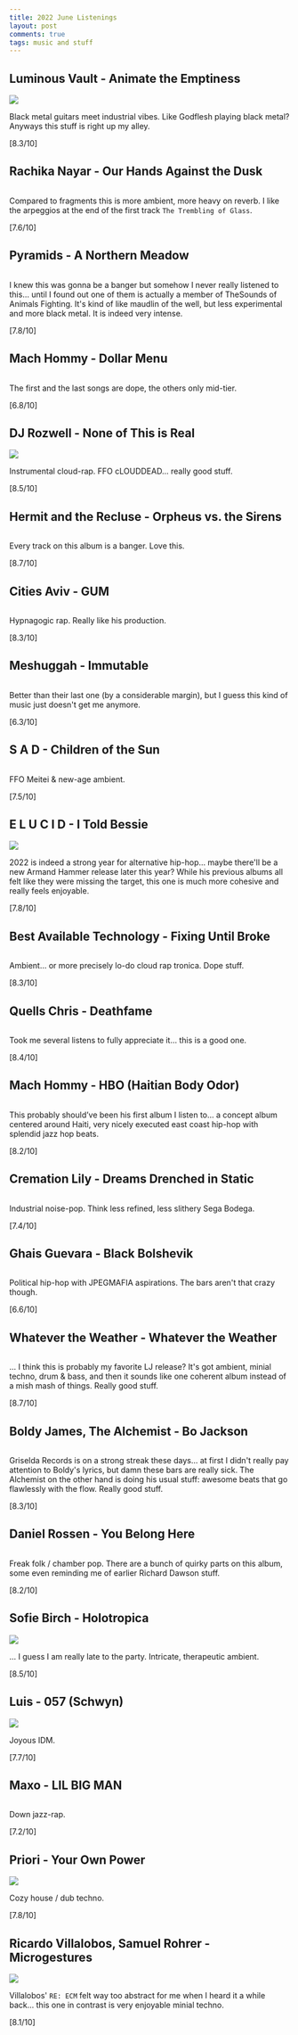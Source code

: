```yaml
---
title: 2022 June Listenings
layout: post
comments: true
tags: music and stuff
---
```


## Luminous Vault - Animate the Emptiness

  ![](https://f4.bcbits.com/img/a0898364167_16.jpg)

  Black metal guitars meet industrial vibes. Like Godflesh playing black metal? Anyways this stuff is right up my alley.

  [8.3/10]

## Rachika Nayar - Our Hands Against the Dusk

  ![]()

  Compared to fragments this is more ambient, more heavy on reverb. I like the arpeggios at the end of the first track `The Trembling of Glass`.

  [7.6/10]

## Pyramids - A Northern Meadow

  ![]()

  I knew this was gonna be a banger but somehow I never really listened to this... until I found out one of them is actually a member of TheSounds of Animals Fighting. It's kind of like maudlin of the well, but less experimental and more black metal. It is indeed very intense.

  [7.8/10]

## Mach Hommy - Dollar Menu

  ![]()

  The first and the last songs are dope, the others only mid-tier.

  [6.8/10]

## DJ Rozwell - None of This is Real

  ![](https://f4.bcbits.com/img/a3061876186_16.jpg)

  Instrumental cloud-rap. FFO cLOUDDEAD... really good stuff.

  [8.5/10]

## Hermit and the Recluse - Orpheus vs. the Sirens

  ![]()

  Every track on this album is a banger. Love this.

  [8.7/10]

## Cities Aviv - GUM

  ![]()

  Hypnagogic rap. Really like his production.

  [8.3/10]

## Meshuggah - Immutable

  ![]()

  Better than their last one (by a considerable margin), but I guess this kind of music just doesn't get me anymore.

  [6.3/10]

## S A D - Children of the Sun

  ![]()

  FFO Meitei & new-age ambient.

  [7.5/10]

## E L U C I D - I Told Bessie

  ![](https://f4.bcbits.com/img/a2738953678_16.jpg)

  2022 is indeed a strong year for alternative hip-hop... maybe there'll be a new Armand Hammer release later this year? While his previous albums all felt like they were missing the target, this one is much more cohesive and really feels enjoyable.

  [7.8/10]

## Best Available Technology - Fixing Until Broke

  ![]()

  Ambient… or more precisely lo-do cloud rap tronica. Dope stuff.

  [8.3/10]

## Quells Chris - Deathfame

  ![]()

  Took me several listens to fully appreciate it… this is a good one.

  [8.4/10]

## Mach Hommy - HBO (Haitian Body Odor)

  ![]()

  This probably should’ve been his first album I listen to… a concept album centered around Haiti, very nicely executed east coast hip-hop with splendid jazz hop beats.

  [8.2/10]

## Cremation Lily - Dreams Drenched in Static

  ![]()

  Industrial noise-pop. Think less refined, less slithery Sega Bodega.

  [7.4/10]

## Ghais Guevara - Black Bolshevik

  ![]()

  Political hip-hop with JPEGMAFIA aspirations. The bars aren't that crazy though.

  [6.6/10]

## Whatever the Weather - Whatever the Weather

  ![]()

  ... I think this is probably my favorite LJ release? It's got ambient, minial techno, drum & bass, and then it sounds like one coherent album instead of a mish mash of things. Really good stuff.

  [8.7/10]

## Boldy James, The Alchemist - Bo Jackson

  ![]()

  Griselda Records is on a strong streak these days... at first I didn't really pay attention to Boldy's lyrics, but damn these bars are really sick. The Alchemist on the other hand is doing his usual stuff: awesome beats that go flawlessly with the flow. Really good stuff.

  [8.3/10]

## Daniel Rossen - You Belong Here

  ![]()

  Freak folk / chamber pop. There are a bunch of quirky parts on this album, some even reminding me of earlier Richard Dawson stuff.

  [8.2/10]

## Sofie Birch - Holotropica

  ![](https://f4.bcbits.com/img/a1325560746_16.jpg)

  ... I guess I am really late to the party. Intricate, therapeutic ambient.

  [8.5/10]

## Luis - 057 (Schwyn)

  ![](https://f4.bcbits.com/img/a1656797036_16.jpg)

  Joyous IDM.

  [7.7/10]

## Maxo - LIL BIG MAN

  ![]()

  Down jazz-rap.

  [7.2/10]

## Priori - Your Own Power

  ![](https://f4.bcbits.com/img/a1345121876_16.jpg)

  Cozy house / dub techno.

  [7.8/10]

## Ricardo Villalobos, Samuel Rohrer - Microgestures

  ![](https://f4.bcbits.com/img/a3591773298_16.jpg)

  Villalobos' `RE: ECM` felt way too abstract for me when I heard it a while back... this one in contrast is very enjoyable minial techno.

  [8.1/10]
